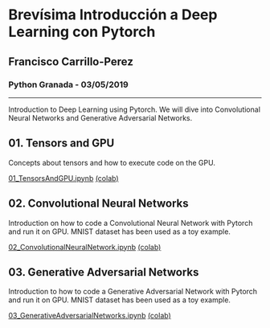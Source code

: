 # Brevísima Introducción a Deep Learning con Pytorch
## Francisco Carrillo-Perez
### Python Granada  - 03/05/2019

---

Introduction to Deep Learning using Pytorch. We will dive into Convolutional Neural Networks and Generative Adversarial Networks.

## 01. Tensors and GPU
Concepts about tensors and how to execute code on the GPU.

[01_TensorsAndGPU.ipynb](https://github.com/pacocp/Pytorch-TallerPythonGranada/blob/master/01_TensorsAndGPU.ipynb) [(colab)](https://colab.research.google.com/github/pacocp/Pytorch-TallerPythonGranada/blob/master/01_TensorsAndGPU.ipynb)


## 02. Convolutional Neural Networks

Introduction on  how to code a Convolutional Neural Network with Pytorch and run it on GPU. MNIST dataset has been used as a toy example.

[02_ConvolutionalNeuralNetwork.ipynb](https://github.com/pacocp/Pytorch-TallerPythonGranada/blob/master/02_ConvolutionalNeuralNetwork.ipynb) [(colab)](https://colab.research.google.com/github/pacocp/Pytorch-TallerPythonGranada/blob/master/02_ConvolutionalNeuralNetwork.ipynb)


## 03. Generative Adversarial Networks

Introduction to how to code a Generative Adversarial Network with Pytorch and run it on GPU. MNIST dataset has been used as a toy example.

[03_GenerativeAdversarialNetworks.ipynb](https://github.com/pacocp/Pytorch-TallerPythonGranada/blob/master/03_GenerativeAdversarialNetworks.ipynb) [(colab)](https://colab.research.google.com/github/pacocp/Pytorch-TallerPythonGranada/blob/master/03_GenerativeAdversarialNetworks.ipynb)
